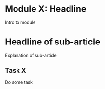 # Module X: Headline

Intro to module


# Headline of sub-article

Explanation of sub-article

## Task X


Do some task

